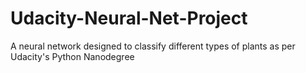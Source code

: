 # Udacity-Neural-Net-Project
A neural network designed to classify different types of plants as per Udacity's Python Nanodegree
